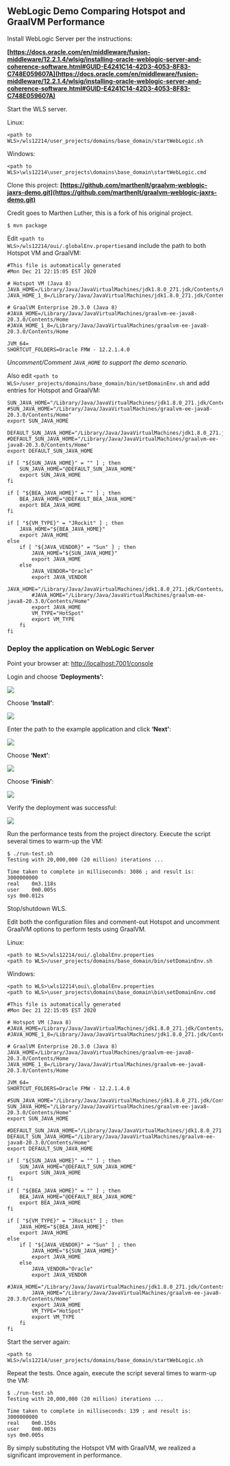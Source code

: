 ## WebLogic Demo Comparing Hotspot and GraalVM Performance

Install WebLogic Server per the instructions:

**[https://docs.oracle.com/en/middleware/fusion-middleware/12.2.1.4/wlsig/installing-oracle-weblogic-server-and-coherence-software.html#GUID-E4241C14-42D3-4053-8F83-C748E059607A](https://docs.oracle.com/en/middleware/fusion-middleware/12.2.1.4/wlsig/installing-oracle-weblogic-server-and-coherence-software.html#GUID-E4241C14-42D3-4053-8F83-C748E059607A)**

Start the WLS server.

Linux: 

```
<path to WLS>/wls12214/user_projects/domains/base_domain/startWebLogic.sh
```
Windows: 

```
<path to WLS>\wls12214\user_projects\domains\base_domain\startWebLogic.cmd
```


Clone this project: **[https://github.com/marthenlt/graalvm-weblogic-jaxrs-demo.git](https://github.com/marthenlt/graalvm-weblogic-jaxrs-demo.git)**

Credit goes to Marthen Luther, this is a fork of his original project.

```
$ mvn package
```


Edit <code>&lt;path to WLS>/wls12214/oui/.globalEnv.properties</code>and include the path to both Hotspot VM and GraalVM:


```
#This file is automatically generated
#Mon Dec 21 22:15:05 EST 2020

# Hotspot VM (Java 8)
JAVA_HOME=/Library/Java/JavaVirtualMachines/jdk1.8.0_271.jdk/Contents/Home
JAVA_HOME_1_8=/Library/Java/JavaVirtualMachines/jdk1.8.0_271.jdk/Contents/Home

# GraalVM Enterprise 20.3.0 (Java 8)
#JAVA_HOME=/Library/Java/JavaVirtualMachines/graalvm-ee-java8-20.3.0/Contents/Home
#JAVA_HOME_1_8=/Library/Java/JavaVirtualMachines/graalvm-ee-java8-20.3.0/Contents/Home

JVM_64=
SHORTCUT_FOLDERS=Oracle FMW - 12.2.1.4.0
```


_Uncomment/Comment `JAVA_HOME` to support the demo scenario._



Also edit `<path to WLS>/user_projects/domains/base_domain/bin/setDomainEnv.sh` and add entries for Hotspot and GraalVM:


```
SUN_JAVA_HOME="/Library/Java/JavaVirtualMachines/jdk1.8.0_271.jdk/Contents/Home"
#SUN_JAVA_HOME="/Library/Java/JavaVirtualMachines/graalvm-ee-java8-20.3.0/Contents/Home"
export SUN_JAVA_HOME

DEFAULT_SUN_JAVA_HOME="/Library/Java/JavaVirtualMachines/jdk1.8.0_271.jdk/Contents/Home"
#DEFAULT_SUN_JAVA_HOME="/Library/Java/JavaVirtualMachines/graalvm-ee-java8-20.3.0/Contents/Home"
export DEFAULT_SUN_JAVA_HOME

if [ "${SUN_JAVA_HOME}" = "" ] ; then
	SUN_JAVA_HOME="@DEFAULT_SUN_JAVA_HOME"
	export SUN_JAVA_HOME
fi

if [ "${BEA_JAVA_HOME}" = "" ] ; then
	BEA_JAVA_HOME="@DEFAULT_BEA_JAVA_HOME"
	export BEA_JAVA_HOME
fi

if [ "${VM_TYPE}" = "JRockit" ] ; then
	JAVA_HOME="${BEA_JAVA_HOME}"
	export JAVA_HOME
else
	if [ "${JAVA_VENDOR}" = "Sun" ] ; then
		JAVA_HOME="${SUN_JAVA_HOME}"
		export JAVA_HOME
	else
		JAVA_VENDOR="Oracle"
		export JAVA_VENDOR
		JAVA_HOME="/Library/Java/JavaVirtualMachines/jdk1.8.0_271.jdk/Contents/Home"
		#JAVA_HOME="/Library/Java/JavaVirtualMachines/graalvm-ee-java8-20.3.0/Contents/Home"
		export JAVA_HOME
		VM_TYPE="HotSpot"
		export VM_TYPE
	fi
fi
```



### Deploy the application on WebLogic Server

Point your browser at: [http://localhost:7001/console](http://localhost:7001/console)

Login and choose **‘Deployments’:**


![](images/Screenshot-2.png)


Choose **‘Install’**:

![](images/Screenshot-3.png)


Enter the path to the example application and click **‘Next’**:

![](images/Screenshot-4.png)

Choose **‘Next’**:

![](images/Screenshot-5.png)


Choose **‘Finish’**:


![](images/Screenshot-6.png)

Verify the deployment was successful:


![](images/Screenshot-1.png)

Run the performance tests from the project directory.  Execute the script several times to warm-up the VM:


```
$ ./run-test.sh
Testing with 20,000,000 (20 million) iterations ...

Time taken to complete in milliseconds: 3086 ; and result is: 3000000000
real	0m3.118s
user	0m0.005s
sys	0m0.012s
```

Stop/shutdown WLS.

Edit both the configuration files and comment-out Hotspot and uncomment GraalVM options to perform tests using GraalVM.

Linux:

```
<path to WLS>/wls12214/oui/.globalEnv.properties
<path to WLS>/user_projects/domains/base_domain/bin/setDomainEnv.sh
```

Windows:

```
<path to WLS>\wls12214\oui\.globalEnv.properties
<path to WLS>\user_projects\domains\base_domain\bin\setDomainEnv.cmd
```


```
#This file is automatically generated
#Mon Dec 21 22:15:05 EST 2020

# Hotspot VM (Java 8)
#JAVA_HOME=/Library/Java/JavaVirtualMachines/jdk1.8.0_271.jdk/Contents/Home
#JAVA_HOME_1_8=/Library/Java/JavaVirtualMachines/jdk1.8.0_271.jdk/Contents/Home

# GraalVM Enterprise 20.3.0 (Java 8)
JAVA_HOME=/Library/Java/JavaVirtualMachines/graalvm-ee-java8-20.3.0/Contents/Home
JAVA_HOME_1_8=/Library/Java/JavaVirtualMachines/graalvm-ee-java8-20.3.0/Contents/Home

JVM_64=
SHORTCUT_FOLDERS=Oracle FMW - 12.2.1.4.0
```

```
#SUN_JAVA_HOME="/Library/Java/JavaVirtualMachines/jdk1.8.0_271.jdk/Contents/Home"
SUN_JAVA_HOME="/Library/Java/JavaVirtualMachines/graalvm-ee-java8-20.3.0/Contents/Home"
export SUN_JAVA_HOME

#DEFAULT_SUN_JAVA_HOME="/Library/Java/JavaVirtualMachines/jdk1.8.0_271.jdk/Contents/Home" 
DEFAULT_SUN_JAVA_HOME="/Library/Java/JavaVirtualMachines/graalvm-ee-java8-20.3.0/Contents/Home"
export DEFAULT_SUN_JAVA_HOME

if [ "${SUN_JAVA_HOME}" = "" ] ; then
	SUN_JAVA_HOME="@DEFAULT_SUN_JAVA_HOME"
	export SUN_JAVA_HOME
fi

if [ "${BEA_JAVA_HOME}" = "" ] ; then
	BEA_JAVA_HOME="@DEFAULT_BEA_JAVA_HOME"
	export BEA_JAVA_HOME
fi

if [ "${VM_TYPE}" = "JRockit" ] ; then
	JAVA_HOME="${BEA_JAVA_HOME}"
	export JAVA_HOME
else
	if [ "${JAVA_VENDOR}" = "Sun" ] ; then
		JAVA_HOME="${SUN_JAVA_HOME}"
		export JAVA_HOME
	else
		JAVA_VENDOR="Oracle"
		export JAVA_VENDOR
		#JAVA_HOME="/Library/Java/JavaVirtualMachines/jdk1.8.0_271.jdk/Contents/Home"
		JAVA_HOME="/Library/Java/JavaVirtualMachines/graalvm-ee-java8-20.3.0/Contents/Home"
		export JAVA_HOME
		VM_TYPE="HotSpot"
		export VM_TYPE
	fi
fi
```
Start the server again:

`<path to WLS>/wls12214/user_projects/domains/base_domain/startWebLogic.sh
`


Repeat the tests.  Once again, execute the script several times to warm-up the VM:

```
$ ./run-test.sh
Testing with 20,000,000 (20 million) iterations ...

Time taken to complete in milliseconds: 139 ; and result is: 3000000000
real	0m0.150s
user	0m0.003s
sys	0m0.005s
```

By simply substituting the Hotspot VM with GraalVM, we realized a significant improvement in performance.